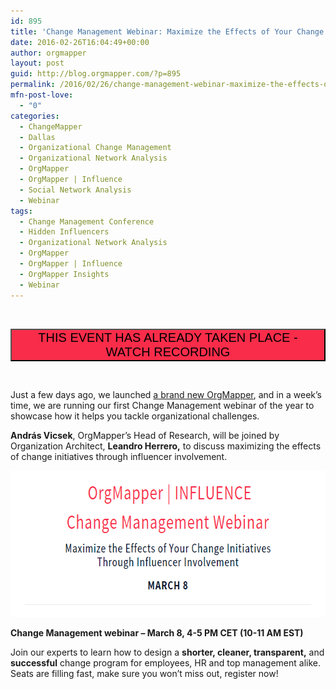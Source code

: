 ```yaml
---
id: 895
title: 'Change Management Webinar: Maximize the Effects of Your Change Initiatives Through Influencer Involvement'
date: 2016-02-26T16:04:49+00:00
author: orgmapper
layout: post
guid: http://blog.orgmapper.com/?p=895
permalink: /2016/02/26/change-management-webinar-maximize-the-effects-of-your-change-initiatives-through-influencer-involvement/
mfn-post-love:
  - "0"
categories:
  - ChangeMapper
  - Dallas
  - Organizational Change Management
  - Organizational Network Analysis
  - OrgMapper
  - OrgMapper | Influence
  - Social Network Analysis
  - Webinar
tags:
  - Change Management Conference
  - Hidden Influencers
  - Organizational Network Analysis
  - OrgMapper
  - OrgMapper | Influence
  - OrgMapper Insights
  - Webinar
---
```

&nbsp;

<p style="text-align: center;">
  <a href="http://blog.orgmapper.com/2016/03/09/maximize-the-effects-of-your-change-initiatives-through-influencer-involvement-webinar-key-learnings/" target="_blank" rel="noopener noreferrer"><button style="background-color: #f92c49;" type="button"><span style="font-size: 20px;">THIS EVENT HAS ALREADY TAKEN PLACE  -  WATCH RECORDING</span></button></a>
</p>

&nbsp;

Just a few days ago, we launched <a href="http://blog.orgmapper.com/2016/02/23/introducing-the-new-orgmapper/" target="_blank" rel="noopener noreferrer">a brand new OrgMapper</a>, and in a week&#8217;s time, we are running our first Change Management webinar of the year to showcase how it helps you tackle organizational challenges.
  
**András Vicsek**, OrgMapper&#8217;s Head of Research, will be joined by Organization Architect, **Leandro Herrero,** to discuss maximizing the effects of change initiatives through influencer involvement.

<p style="text-align: center;">
  <a href="http://orgmapper.com/orgmapper-influence-webinar-maximize-the-effects-of-your-change-management-initiatives-through-influencer-involvement/"><img class="wp-image-905 size-full alignleft" src="/images/2016/02/OrgMapper-change-management-webinar-March-8.png" alt="" width="664" height="234" /></a>
</p>

**Change Management webinar – March 8, 4-5 PM CET (10-11 AM EST)**

Join our experts to learn how to design a **shorter, cleaner, transparent,** and **successful** change program for employees, HR and top management alike. Seats are filling fast, make sure you won&#8217;t miss out, register now!